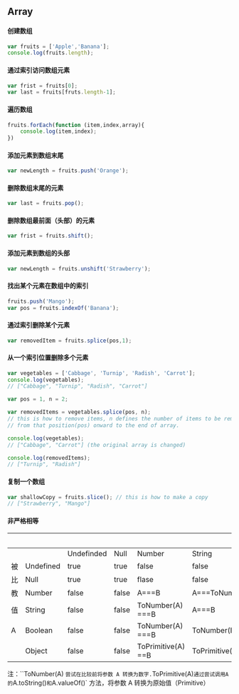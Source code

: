 ## Array

#### 创建数组

```js
var fruits = ['Apple','Banana'];
console.log(fruits.length);
```

#### 通过索引访问数组元素

```js
var frist = fruits[0];
var last = fruits[fruts.length-1];
```

#### 遍历数组

```js
fruits.forEach(function (item,index,array){
    console.log(item,index);
})
```

#### 添加元素到数组末尾

```js
var newLength = fruits.push('Orange');
```
#### 删除数组末尾的元素

```js
var last = fruits.pop();
```

#### 删除数组最前面（头部）的元素

```js
var frist = fruits.shift();
```

#### 添加元素到数组的头部

```js
var newLength = fruits.unshift('Strawberry');
```

#### 找出某个元素在数组中的索引

```js
fruits.push('Mango');
var pos = fruits.indexOf('Banana');
```

#### 通过索引删除某个元素

```js
var removedItem = fruits.splice(pos,1);
```

#### 从一个索引位置删除多个元素

```js
var vegetables = ['Cabbage', 'Turnip', 'Radish', 'Carrot'];
console.log(vegetables); 
// ["Cabbage", "Turnip", "Radish", "Carrot"]

var pos = 1, n = 2;

var removedItems = vegetables.splice(pos, n);
// this is how to remove items, n defines the number of items to be removed,
// from that position(pos) onward to the end of array.

console.log(vegetables); 
// ["Cabbage", "Carrot"] (the original array is changed)

console.log(removedItems); 
// ["Turnip", "Radish"]
```

#### 复制一个数组

```js
var shallowCopy = fruits.slice(); // this is how to make a copy 
// ["Strawberry", "Mango"]
```

#### 非严格相等

|      |           |            |       |                    |                           | 被比较值B                   |                             |
| ---- | --------- | ---------- | ----- | ------------------ | ------------------------- | --------------------------- | --------------------------- |
|      |           | Undefinded | Null  | Number             | String                    | Boolean                     | Object                      |
| 被   | Undefined | true       | true  | false              | false                     | false                       | IsFalsy(B)                  |
| 比   | Null      | true       | true  | flase              | false                     | false                       | IsFalsy(B)                  |
| 教   | Number    | false      | false | A===B              | A===ToNumber(B)           | A===ToNumber(B)             | A===ToPrimitive(B)          |
| 值   | String    | false      | false | ToNumber(A) ===B   | A===B                     | ToNumber(B)===ToNumber(A)   | ToPrimitive(B)==A           |
| A    | Boolean   | false      | false | ToNumber(A) ===B   | ToNumber(B)===ToNumber(A) | A===B                       | ToNumber(A)==ToPrimitive(B) |
|      | Object    | false      | false | ToPrimitive(A) ==B | ToPrimitive(A) ==B        | ToPrimitive(A)==ToNumber(B) | A === B                     |

注：``ToNumber(A) `尝试在比较前将参数 A 转换为数字.`ToPrimitive(A)`通过尝试调用A 的`A.toString()` 和 `A.valueOf()` 方法，将参数 A 转换为原始值（Primitive）



































